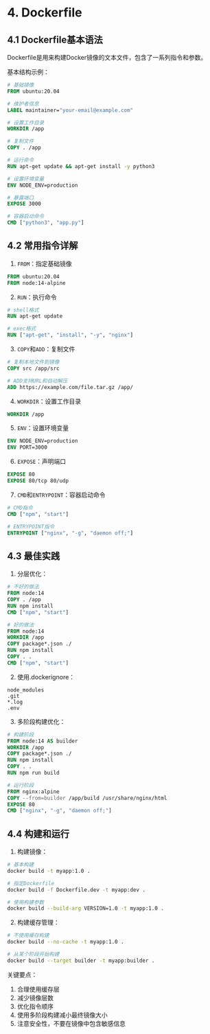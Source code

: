 # 4. Dockerfile

## 4.1 Dockerfile基本语法

Dockerfile是用来构建Docker镜像的文本文件，包含了一系列指令和参数。

基本结构示例：

```dockerfile
# 基础镜像
FROM ubuntu:20.04

# 维护者信息
LABEL maintainer="your-email@example.com"

# 设置工作目录
WORKDIR /app

# 复制文件
COPY . /app

# 运行命令
RUN apt-get update && apt-get install -y python3

# 设置环境变量
ENV NODE_ENV=production

# 暴露端口
EXPOSE 3000

# 容器启动命令
CMD ["python3", "app.py"]
```

## 4.2 常用指令详解

1. `FROM`：指定基础镜像

```dockerfile
FROM ubuntu:20.04
FROM node:14-alpine
```

2. `RUN`：执行命令

```dockerfile
# shell格式
RUN apt-get update

# exec格式
RUN ["apt-get", "install", "-y", "nginx"]
```

3. `COPY`和`ADD`：复制文件

```dockerfile
# 复制本地文件到镜像
COPY src /app/src

# ADD支持URL和自动解压
ADD https://example.com/file.tar.gz /app/
```

4. `WORKDIR`：设置工作目录

```dockerfile
WORKDIR /app
```

5. `ENV`：设置环境变量

```dockerfile
ENV NODE_ENV=production
ENV PORT=3000
```

6. `EXPOSE`：声明端口

```dockerfile
EXPOSE 80
EXPOSE 80/tcp 80/udp
```

7. `CMD`和`ENTRYPOINT`：容器启动命令

```dockerfile
# CMD指令
CMD ["npm", "start"]

# ENTRYPOINT指令
ENTRYPOINT ["nginx", "-g", "daemon off;"]
```

## 4.3 最佳实践

1. 分层优化：

```dockerfile
# 不好的做法
FROM node:14
COPY . /app
RUN npm install
CMD ["npm", "start"]

# 好的做法
FROM node:14
WORKDIR /app
COPY package*.json ./
RUN npm install
COPY . .
CMD ["npm", "start"]
```

2. 使用.dockerignore：

```
node_modules
.git
*.log
.env
```

3. 多阶段构建优化：

```dockerfile
# 构建阶段
FROM node:14 AS builder
WORKDIR /app
COPY package*.json ./
RUN npm install
COPY . .
RUN npm run build

# 运行阶段
FROM nginx:alpine
COPY --from=builder /app/build /usr/share/nginx/html
EXPOSE 80
CMD ["nginx", "-g", "daemon off;"]
```

## 4.4 构建和运行

1. 构建镜像：

```bash
# 基本构建
docker build -t myapp:1.0 .

# 指定Dockerfile
docker build -f Dockerfile.dev -t myapp:dev .

# 使用构建参数
docker build --build-arg VERSION=1.0 -t myapp:1.0 .
```

2. 构建缓存管理：

```bash
# 不使用缓存构建
docker build --no-cache -t myapp:1.0 .

# 从某个阶段开始构建
docker build --target builder -t myapp:builder .
```

关键要点：

1. 合理使用缓存层
2. 减少镜像层数
3. 优化指令顺序
4. 使用多阶段构建减小最终镜像大小
5. 注意安全性，不要在镜像中包含敏感信息
